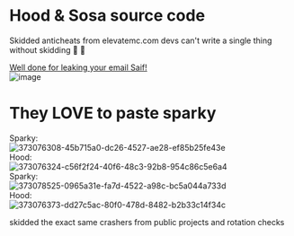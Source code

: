 # Hood & Sosa source code

Skidded anticheats from elevatemc.com
devs can't write a single thing without skidding
🤣 🫵

<a href="https://github.com/SergeiClassLoader/NiceAntiCheat/commit/c18742939f23ffcb45ac62fad433b6a5a2865a0e.patch" title="idiot">Well done for leaking your email Saif!</a>
<br>
![image](https://github.com/user-attachments/assets/aa4337e5-f866-4390-af24-fd664166b2dd)
</br>


# They LOVE to paste sparky

Sparky:<br> ![373076308-45b715a0-dc26-4527-ae28-ef85b25fe43e](https://github.com/user-attachments/assets/d7818cad-564a-4ed5-b9b4-e9751a5e5a50)
</br>
Hood:<br> ![373076324-c56f2f24-40f6-48c3-92b8-954c86c5e6a4](https://github.com/user-attachments/assets/03622a8f-b203-4127-b5b4-aa907d01aa78)
</br>
Sparky:<br> ![373078525-0965a31e-fa7d-4522-a98c-bc5a044a733d](https://github.com/user-attachments/assets/7c2e0732-a739-4d5c-9411-b65fe4ca6856)
</br>
Hood:<br> ![373076373-dd27c5ac-80f0-478d-8482-b2b33c14f34c](https://github.com/user-attachments/assets/1306fd2d-61d1-43ed-a3d4-71ac51ebaceb)
</br>

skidded the exact same crashers from public projects and rotation checks
